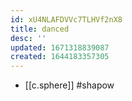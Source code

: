 ```yaml
---
id: xU4NLAFDVVc7TLHVf2nX8
title: danced
desc: ''
updated: 1671318839087
created: 1644183357305
---
```


- [[c.sphere]] #shapow
